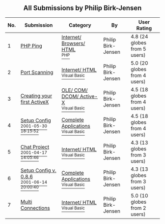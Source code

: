 ﻿<div align="center">

## All Submissions by Philip Birk\-Jensen

</div>

No.  | Submission | Category | By   | User Rating
---- | ---------- | -------- | ---- | -----------
1 | [PHP Ping<br />](https://github.com/Planet-Source-Code/philip-birk-jensen-php-ping__8-1786) | [Internet/ Browsers/ HTML<br /><sup>PHP</sup>](../ByCategory/internet-browsers-html__8-9.md) | Philip Birk\-Jensen | 4.8 (24 globes from 5 users)
2 | [Port Scanning<br />](https://github.com/Planet-Source-Code/philip-birk-jensen-port-scanning__1-24520) | [Internet/ HTML<br /><sup>Visual Basic</sup>](../ByCategory/internet-html__1-34.md) | Philip Birk\-Jensen | 5.0 (20 globes from 4 users)
3 | [Creating your first ActiveX<br />](https://github.com/Planet-Source-Code/philip-birk-jensen-creating-your-first-activex__1-21557) | [OLE/ COM/ DCOM/ Active\-X<br /><sup>Visual Basic</sup>](../ByCategory/ole-com-dcom-active-x__1-29.md) | Philip Birk\-Jensen | 4.5 (18 globes from 4 users)
4 | [Setup Config<br /><sup>2001-05-30 18:15:52</sup>](https://github.com/Planet-Source-Code/philip-birk-jensen-setup-config__1-23592) | [Complete Applications<br /><sup>Visual Basic</sup>](../ByCategory/complete-applications__1-27.md) | Philip Birk\-Jensen | 4.5 (18 globes from 4 users)
5 | [Chat Project<br /><sup>2001-04-17 14:05:46</sup>](https://github.com/Planet-Source-Code/philip-birk-jensen-chat-project__1-22489) | [Internet/ HTML<br /><sup>Visual Basic</sup>](../ByCategory/internet-html__1-34.md) | Philip Birk\-Jensen | 4.3 (13 globes from 3 users)
6 | [Setup Config v\. 0\.8\.6<br /><sup>2001-06-14 20:00:40</sup>](https://github.com/Planet-Source-Code/philip-birk-jensen-setup-config-v-0-8-6__1-24106) | [Complete Applications<br /><sup>Visual Basic</sup>](../ByCategory/complete-applications__1-27.md) | Philip Birk\-Jensen | 4.3 (13 globes from 3 users)
7 | [Multi Connections<br />](https://github.com/Planet-Source-Code/philip-birk-jensen-multi-connections__1-22167) | [Internet/ HTML<br /><sup>Visual Basic</sup>](../ByCategory/internet-html__1-34.md) | Philip Birk\-Jensen | 5.0 (10 globes from 2 users)
